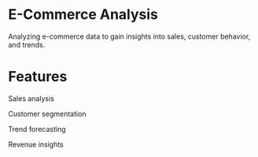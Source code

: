 # E-Commerce Analysis
Analyzing e-commerce data to gain insights into sales, customer behavior, and trends.

# Features

Sales analysis

Customer segmentation

Trend forecasting

Revenue insights
